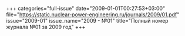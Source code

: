 +++
categories="full-issue"
date="2009-01-01T00:27:53+03:00"
file="https://static.nuclear-power-engineering.ru/journals/2009/01.pdf"
issue="2009-01"
issue_name="2009 - №01"
title="Полный номер журнала №01 за 2009 год"
+++